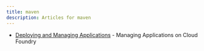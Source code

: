 ```yaml
---
title: maven
description: Articles for maven
---
```


* [Deploying and Managing Applications](/tools/deploying-apps.html) - Managing Applications on Cloud Foundry
